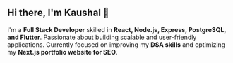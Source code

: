 ## Hi there, I'm Kaushal 👋

<!--
**kaushalsatam/kaushalsatam** is a ✨ _special_ ✨ repository because its `README.md` (this file) appears on your GitHub profile.

Here are some ideas to get you started:

- 🔭 I’m currently working on ...
- 🌱 I’m currently learning ...
- 👯 I’m looking to collaborate on ...
- 🤔 I’m looking for help with ...
- 💬 Ask me about ...
- 📫 How to reach me: ...
- 😄 Pronouns: ...
- ⚡ Fun fact: ...
-->

I'm a **Full Stack Developer** skilled in **React, Node.js, Express, PostgreSQL, and Flutter**. Passionate about building scalable and user-friendly applications. Currently focused on improving my **DSA skills** and optimizing my **Next.js portfolio website for SEO**.
